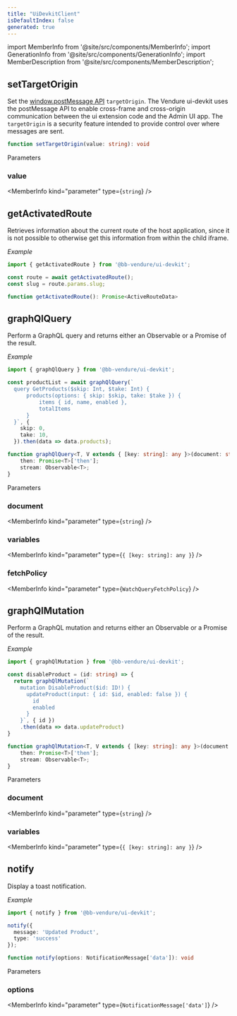 ```yaml
---
title: "UiDevkitClient"
isDefaultIndex: false
generated: true
---
```

<!-- This file was generated from the Vendure source. Do not modify. Instead, re-run the "docs:build" script -->
import MemberInfo from '@site/src/components/MemberInfo';
import GenerationInfo from '@site/src/components/GenerationInfo';
import MemberDescription from '@site/src/components/MemberDescription';


## setTargetOrigin

<GenerationInfo sourceFile="packages/ui-devkit/src/client/devkit-client-api.ts" sourceLine="24" packageName="@bb-vendure/ui-devkit" />

Set the [window.postMessage API](https://developer.mozilla.org/en-US/docs/Web/API/Window/postMessage)
`targetOrigin`. The Vendure ui-devkit uses the postMessage API to
enable cross-frame and cross-origin communication between the ui extension code and the Admin UI
app. The `targetOrigin` is a security feature intended to provide control over where messages are sent.

```ts title="Signature"
function setTargetOrigin(value: string): void
```
Parameters

### value

<MemberInfo kind="parameter" type={`string`} />



## getActivatedRoute

<GenerationInfo sourceFile="packages/ui-devkit/src/client/devkit-client-api.ts" sourceLine="43" packageName="@bb-vendure/ui-devkit" />

Retrieves information about the current route of the host application, since it is not possible
to otherwise get this information from within the child iframe.

*Example*

```ts
import { getActivatedRoute } from '@bb-vendure/ui-devkit';

const route = await getActivatedRoute();
const slug = route.params.slug;
```

```ts title="Signature"
function getActivatedRoute(): Promise<ActiveRouteData>
```


## graphQlQuery

<GenerationInfo sourceFile="packages/ui-devkit/src/client/devkit-client-api.ts" sourceLine="70" packageName="@bb-vendure/ui-devkit" />

Perform a GraphQL query and returns either an Observable or a Promise of the result.

*Example*

```ts
import { graphQlQuery } from '@bb-vendure/ui-devkit';

const productList = await graphQlQuery(`
  query GetProducts($skip: Int, $take: Int) {
      products(options: { skip: $skip, take: $take }) {
          items { id, name, enabled },
          totalItems
      }
  }`, {
    skip: 0,
    take: 10,
  }).then(data => data.products);
```

```ts title="Signature"
function graphQlQuery<T, V extends { [key: string]: any }>(document: string, variables?: { [key: string]: any }, fetchPolicy?: WatchQueryFetchPolicy): {
    then: Promise<T>['then'];
    stream: Observable<T>;
}
```
Parameters

### document

<MemberInfo kind="parameter" type={`string`} />

### variables

<MemberInfo kind="parameter" type={`{ [key: string]: any }`} />

### fetchPolicy

<MemberInfo kind="parameter" type={`WatchQueryFetchPolicy`} />



## graphQlMutation

<GenerationInfo sourceFile="packages/ui-devkit/src/client/devkit-client-api.ts" sourceLine="112" packageName="@bb-vendure/ui-devkit" />

Perform a GraphQL mutation and returns either an Observable or a Promise of the result.

*Example*

```ts
import { graphQlMutation } from '@bb-vendure/ui-devkit';

const disableProduct = (id: string) => {
  return graphQlMutation(`
    mutation DisableProduct($id: ID!) {
      updateProduct(input: { id: $id, enabled: false }) {
        id
        enabled
      }
    }`, { id })
    .then(data => data.updateProduct)
}
```

```ts title="Signature"
function graphQlMutation<T, V extends { [key: string]: any }>(document: string, variables?: { [key: string]: any }): {
    then: Promise<T>['then'];
    stream: Observable<T>;
}
```
Parameters

### document

<MemberInfo kind="parameter" type={`string`} />

### variables

<MemberInfo kind="parameter" type={`{ [key: string]: any }`} />



## notify

<GenerationInfo sourceFile="packages/ui-devkit/src/client/devkit-client-api.ts" sourceLine="147" packageName="@bb-vendure/ui-devkit" />

Display a toast notification.

*Example*

```ts
import { notify } from '@bb-vendure/ui-devkit';

notify({
  message: 'Updated Product',
  type: 'success'
});
```

```ts title="Signature"
function notify(options: NotificationMessage['data']): void
```
Parameters

### options

<MemberInfo kind="parameter" type={`NotificationMessage['data']`} />

